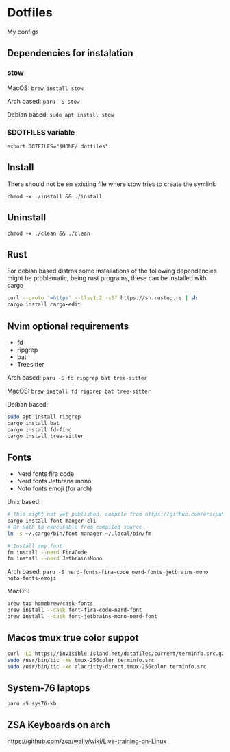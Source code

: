 # Dotfiles
My configs

## Dependencies for instalation
### stow
MacOS: `brew install stow`

Arch based: `paru -S stow`

Debian based: `sudo apt install stow`

### $DOTFILES variable
`export DOTFILES="$HOME/.dotfiles"`

## Install
There should not be en existing file where stow tries to create the symlink

`chmod +x ./install && ./install`

## Uninstall

`chmod +x ./clean && ./clean`

## Rust 
For debian based distros some installations of the following dependencies might be problematic, 
being rust programs, these can be installed with cargo

```sh
curl --proto '=https' --tlsv1.2 -sSf https://sh.rustup.rs | sh
cargo install cargo-edit
```


## Nvim optional requirements
* fd
* ripgrep
* bat
* Treesitter

Arch based: `paru -S fd ripgrep bat tree-sitter`

MacOS: `brew install fd rigprep bat tree-sitter`

Deiban based:
```sh
sudo apt install ripgrep
cargo install bat
cargo install fd-find
cargo install tree-sitter
```

## Fonts
* Nerd fonts fira code
* Nerd fonts Jetbrans mono
* Noto fonts emoji (for arch)

Unix based: 
```sh
# This might not yet published, compile from https://github.com/ericpubu/font-manager-cli
cargo install font-manger-cli
# Or path to executable from compiled source
ln -s ~/.cargo/bin/font-manager ~/.local/bin/fm

# Install any font
fm install --nerd FiraCode
fm install --nerd JetbrainsMono
```

Arch based: `paru -S nerd-fonts-fira-code nerd-fonts-jetbrains-mono noto-fonts-emoji`

MacOS:

```sh
brew tap homebrew/cask-fonts
brew install --cask font-fira-code-nerd-font
brew install --cask font-jetbrains-mono-nerd-font
```

## Macos tmux true color suppot

```sh
curl -LO https://invisible-island.net/datafiles/current/terminfo.src.gz && gunzip terminfo.src.gz
sudo /usr/bin/tic -xe tmux-256color terminfo.src
sudo /usr/bin/tic -xe alacritty-direct,tmux-256color terminfo.src
```

## System-76 laptops
`paru -S sys76-kb`

## ZSA Keyboards on arch
https://github.com/zsa/wally/wiki/Live-training-on-Linux
